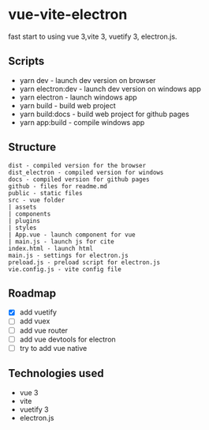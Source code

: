 # vue-vite-electron
fast start to using vue 3,vite 3, vuetify 3, electron.js.

## Scripts 
- yarn dev - launch dev version on browser
- yarn electron:dev - launch dev version on windows app 
- yarn electron - launch windows app 
- yarn build - build web project
- yarn build:docs - build web project for github pages
- yarn app:build - compile windows app

## Structure
```
dist - compiled version for the browser
dist_electron - compiled version for windows
docs - compiled version for github pages
github - files for readme.md
public - static files
src - vue folder
| assets 
| components
| plugins
| styles
| App.vue - launch component for vue
| main.js - launch js for cite
index.html - launch html
main.js - settings for electron.js
preload.js - preload script for electron.js
vie.config.js - vite config file
```
## Roadmap
- [x] add vuetify
- [ ] add vuex
- [ ] add vue router
- [ ] add vue devtools for electron
- [ ] try to add vue native
## Technologies used 
- vue 3
- vite
- vuetify 3
- electron.js